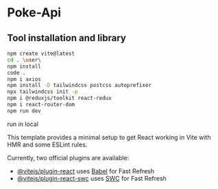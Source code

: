# Poke-Api
## Tool installation and library

```sh
npm create vite@latest
cd . \user\
npm install
code .
npm i axios
npm install -D tailwindcss postcss autoprefixer
npx tailwindcss init -p
npm i @reduxjs/toolkit react-redux
npm i react-router-dom     
npm run dev
```
run in local

This template provides a minimal setup to get React working in Vite with HMR and some ESLint rules.

Currently, two official plugins are available:

- [@vitejs/plugin-react](https://github.com/vitejs/vite-plugin-react/blob/main/packages/plugin-react/README.md) uses [Babel](https://babeljs.io/) for Fast Refresh
- [@vitejs/plugin-react-swc](https://github.com/vitejs/vite-plugin-react-swc) uses [SWC](https://swc.rs/) for Fast Refresh

